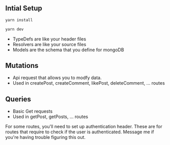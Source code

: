 ## Intial Setup

```sh
yarn install
```

```sh
yarn dev
```

- TypeDefs are like your header files
- Resolvers are like your source files
- Models are the schema that you define for mongoDB

## Mutations

- Api request that allows you to modfy data.
- Used in createPost, createComment, likePost, deleteComment, ... routes

## Queries

- Basic Get requests
- Used in getPost, getPosts, ... routes

For some routes, you'll need to set up authentication header.
These are for routes that require to check if the user is authenticated.
Message me if you're having trouble figuring this out.
